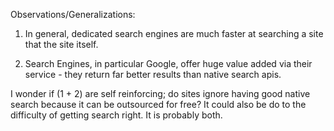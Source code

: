 Observations/Generalizations:

1) In general, dedicated search engines are much faster at searching a site that the site itself.  

2) Search Engines, in particular Google, offer huge value added via their service - they return far better results than native search apis. 

I wonder if (1 + 2) are self reinforcing; do sites ignore having good native search because it can be outsourced for free?  It could also be do to the difficulty of getting search right.  It is probably both.
